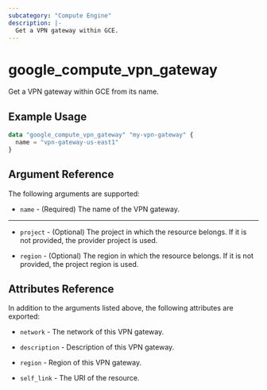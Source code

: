 ```yaml
---
subcategory: "Compute Engine"
description: |-
  Get a VPN gateway within GCE.
---
```


# google_compute_vpn_gateway

Get a VPN gateway within GCE from its name.

## Example Usage

```tf
data "google_compute_vpn_gateway" "my-vpn-gateway" {
  name = "vpn-gateway-us-east1"
}
```

## Argument Reference

The following arguments are supported:

* `name` - (Required) The name of the VPN gateway.


- - -

* `project` - (Optional) The project in which the resource belongs. If it
    is not provided, the provider project is used.

* `region` - (Optional) The region in which the resource belongs. If it
    is not provided, the project region is used.

## Attributes Reference

In addition to the arguments listed above, the following attributes are exported:

* `network` - The network of this VPN gateway.

* `description` - Description of this VPN gateway.

* `region` - Region of this VPN gateway.

* `self_link` - The URI of the resource.
